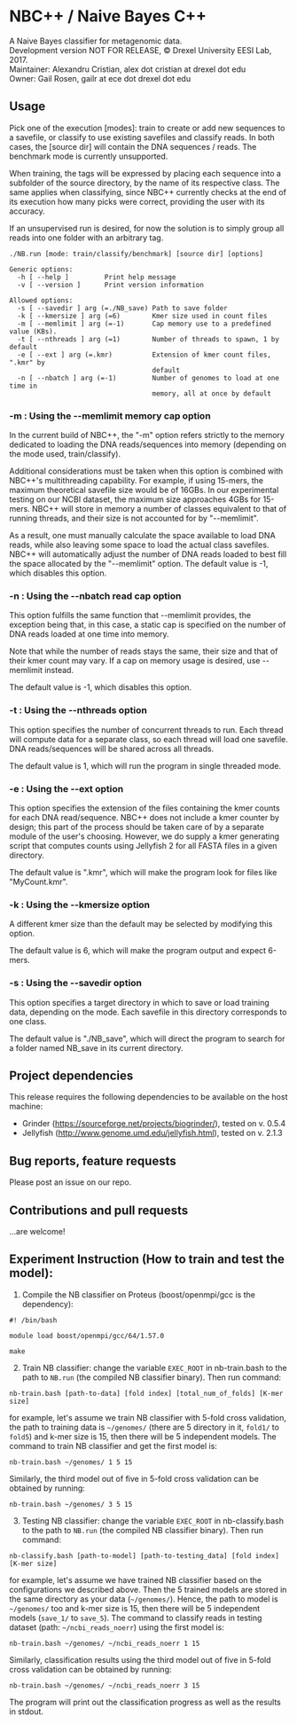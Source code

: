 # NBC++ / Naive Bayes C++
A Naive Bayes classifier for metagenomic data.  
Development version NOT FOR RELEASE, © Drexel University EESI Lab, 2017.  
Maintainer: Alexandru Cristian, alex dot cristian at drexel dot edu  
Owner: Gail Rosen, gailr at ece dot drexel dot edu  

## Usage
Pick one of the execution [modes]: train to create or add new sequences to a savefile, or classify to use existing savefiles and classify reads. In both cases, the [source dir] will contain the DNA sequences / reads. The benchmark mode is currently unsupported.

When training, the tags will be expressed by placing each sequence into a subfolder of the source directory, by the name of its respective class. The same applies when classifying, since NBC++ currently checks at the end of its execution how many picks were correct, providing the user with its accuracy.

If an unsupervised run is desired, for now the solution is to simply group all reads into one folder with an arbitrary tag.
```
./NB.run [mode: train/classify/benchmark] [source dir] [options]

Generic options:
  -h [ --help ]         Print help message
  -v [ --version ]      Print version information

Allowed options:
  -s [ --savedir ] arg (=./NB_save) Path to save folder
  -k [ --kmersize ] arg (=6)        Kmer size used in count files
  -m [ --memlimit ] arg (=-1)       Cap memory use to a predefined value (KBs).
  -t [ --nthreads ] arg (=1)        Number of threads to spawn, 1 by default
  -e [ --ext ] arg (=.kmr)          Extension of kmer count files, ".kmr" by
                                    default
  -n [ --nbatch ] arg (=-1)         Number of genomes to load at one time in
                                    memory, all at once by default
```

### -m : Using the --memlimit memory cap option
In the current build of NBC++, the "-m" option refers strictly to the memory dedicated to loading the DNA reads/sequences into memory (depending on the mode used, train/classify).

Additional considerations must be taken when this option is combined with NBC++'s multithreading capability. For example, if using 15-mers, the maximum theoretical savefile size would be of 16GBs. In our experimental testing on our NCBI dataset, the maximum size approaches 4GBs for 15-mers. NBC++ will store in memory a number of classes equivalent to that of running threads, and their size is not accounted for by "--memlimit".

As a result, one must manually calculate the space available to load DNA reads, while also leaving some space to load the actual class savefiles. NBC++ will automatically adjust the number of DNA reads loaded to best fill the space allocated by the "--memlimit" option.
The default value is -1, which disables this option.

### -n : Using the --nbatch read cap option
This option fulfills the same function that --memlimit provides, the exception being that, in this case, a static cap is specified on the number of DNA reads loaded at one time into memory.

Note that while the number of reads stays the same, their size and that of their kmer count may vary. If a cap on memory usage is desired, use --memlimit instead.

The default value is -1, which disables this option.

### -t : Using the --nthreads option
This option specifies the number of concurrent threads to run. Each thread will compute data for a separate class, so each thread will load one savefile. DNA reads/sequences will be shared across all threads.

The default value is 1, which will run the program in single threaded mode.

### -e : Using the --ext option
This option specifies the extension of the files containing the kmer counts for each DNA read/sequence. NBC++ does not include a kmer counter by design; this part of the process should be taken care of by a separate module of the user's choosing. However, we do supply a kmer generating script that computes counts using Jellyfish 2 for all FASTA files in a given directory.

The default value is ".kmr", which will make the program look for files like "MyCount.kmr".

### -k : Using the --kmersize option
A different kmer size than the default may be selected by modifying this option.

The default value is 6, which will make the program output and expect 6-mers.

### -s : Using the --savedir option
This option specifies a target directory in which to save or load training data, depending on the mode. Each savefile in this directory corresponds to one class.

The default value is "./NB_save", which will direct the program to search for a folder named NB_save in its current directory.

## Project dependencies
This release requires the following dependencies to be available on the host machine:
- Grinder (https://sourceforge.net/projects/biogrinder/), tested on v. 0.5.4
- Jellyfish (http://www.genome.umd.edu/jellyfish.html), tested on v. 2.1.3

## Bug reports, feature requests
Please post an issue on our repo.

## Contributions and pull requests
...are welcome!

## Experiment Instruction (How to train and test the model):
1. Compile the NB classifier on Proteus (boost/openmpi/gcc is the dependency):
```
#! /bin/bash

module load boost/openmpi/gcc/64/1.57.0

make
```
2. Train NB classifier:
change the variable `EXEC_ROOT` in nb-train.bash to the path to `NB.run` (the compiled NB classifier binary). Then run command:
```
nb-train.bash [path-to-data] [fold index] [total_num_of_folds] [K-mer size]
```
for example, let's assume we train NB classifier with 5-fold cross validation, the path to training data is `~/genomes/` (there are 5 directory in it, `fold1/` to `fold5`) and k-mer size is 15, then there will be 5 independent models. The command to train NB classifier and get the first model is:
```
nb-train.bash ~/genomes/ 1 5 15
```
Similarly, the third model out of five in 5-fold cross validation can be obtained by running:
```
nb-train.bash ~/genomes/ 3 5 15
```
3. Testing NB classifier:
change the variable `EXEC_ROOT` in nb-classify.bash to the path to `NB.run` (the compiled NB classifier binary). Then run command:
```
nb-classify.bash [path-to-model] [path-to-testing_data] [fold index] [K-mer size]
```
for example, let's assume we have trained NB classifier based on the configurations we described above. Then the 5 trained models are stored in the same directory as your data (`~/genomes/`). Hence, the path to model is `~/genomes/` too and k-mer size is 15, then there will be 5 independent models (`save_1/` to `save_5`). The command to classify reads in testing dataset (path: `~/ncbi_reads_noerr`) using the first model is:
```
nb-train.bash ~/genomes/ ~/ncbi_reads_noerr 1 15
```
Similarly, classification results using the third model out of five in 5-fold cross validation can be obtained by running:
```
nb-train.bash ~/genomes/ ~/ncbi_reads_noerr 3 15
```
The program will print out the classification progress as well as the results in stdout.

